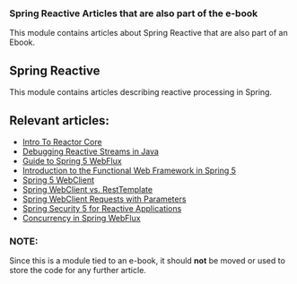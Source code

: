 ### Spring Reactive Articles that are also part of the e-book

This module contains articles about Spring Reactive that are also part of an Ebook.

## Spring Reactive

This module contains articles describing reactive processing in Spring.

## Relevant articles:

- [Intro To Reactor Core](https://www.baeldung.com/reactor-core)
- [Debugging Reactive Streams in Java](https://www.baeldung.com/spring-debugging-reactive-streams)
- [Guide to Spring 5 WebFlux](https://www.baeldung.com/spring-webflux)
- [Introduction to the Functional Web Framework in Spring 5](https://www.baeldung.com/spring-5-functional-web)
- [Spring 5 WebClient](https://www.baeldung.com/spring-5-webclient)
- [Spring WebClient vs. RestTemplate](https://www.baeldung.com/spring-webclient-resttemplate)
- [Spring WebClient Requests with Parameters](https://www.baeldung.com/webflux-webclient-parameters)
- [Spring Security 5 for Reactive Applications](https://www.baeldung.com/spring-security-5-reactive)
- [Concurrency in Spring WebFlux](https://www.baeldung.com/spring-webflux-concurrency)

### NOTE:

Since this is a module tied to an e-book, it should **not** be moved or used to store the code for any further article.
